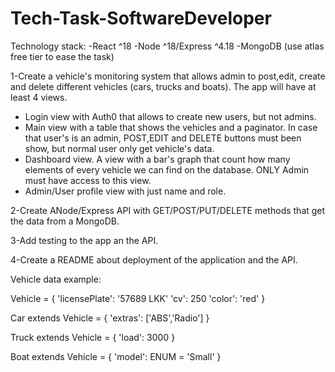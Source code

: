 # Tech-Task-SoftwareDeveloper

Technology stack:
-React ^18
-Node ^18/Express ^4.18
-MongoDB (use atlas free tier to ease the task)

1-Create a vehicle's monitoring system that allows admin to post,edit, create and delete different vehicles (cars, trucks and boats). The app will have at least 4 views.

- Login view with Auth0 that allows to create new users, but not admins.
- Main view with a table that shows the vehicles and a paginator. In case that user's is an admin, POST,EDIT and DELETE buttons must been show, but normal user only get vehicle's data.
- Dashboard view. A view with a bar's graph that count how many elements of every vehicle we can find on the database. ONLY Admin must have access to this view.
- Admin/User profile view with just name and role.

2-Create ANode/Express API with GET/POST/PUT/DELETE methods that get the data from a MongoDB.

3-Add testing to the app an the API.

4-Create a README about deployment of the application and the API.

Vehicle data example:

Vehicle = {
  'licensePlate': '57689 LKK'
  'cv': 250
  'color': 'red'
}

Car extends Vehicle = {
  'extras': ['ABS','Radio']
}

Truck extends Vehicle = {
  'load': 3000
}

Boat extends Vehicle = {
  'model': ENUM = 'Small'
}

